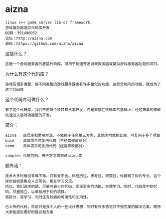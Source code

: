 # aizna 

	linux c++ game server lib or framework.
	游戏服务器底层代码库开发
	QQ群：391490952
	论坛：http://aizna.com 
	源码：https://github.com/aizna/aizna

这是什么？

	这是一个游戏服务器的底层代码库。可用于快速开发游戏服务器或类似游戏服务器功能的项目。

为什么有这个代码库？

	游戏有很多类型，但不同类型的游戏服务器也有许多相似的功能，这部分相同的功能，就成为了这个代码库
	
这个代码库可做什么？

	有了这个代码库，我们不用每个项目都从零开发，而是直接在代码库的基础上，经过简单的修改快速进入游戏功能层的开发。
	
简介：

	aizna 	底层库和常用方法，不依赖于任务第三方库，其他库均依赖此库，可复用于多个项目
	base  	具体项目可复用代码（不经常修改部分）
	comm	具体项目可复用代码（经常修改部分）
	
	samples	代码范例，用于学习或测试aizna库


题外话：

	技术大多时候没有难不难，只有会不会。你经历过，思考过，研究过，你就有了你的专长，这个库的目的是集众人之所长，相互学习交流。
	所以，我们追求的是，尽量写最少的代码，实现更多的功能，方便学习。同时，代码库中的代码，尽量独立，以单独用于别的项目。
	易拆分，易学习，同时还有较强的可用性和复用性。
	
	已上传的代码，目前只是我个人的一些设计思想，同时有许多感觉并不很完美的解决方案，期待大家能提出更好的建议和方案
	
	